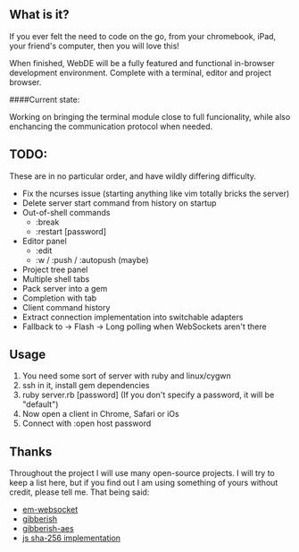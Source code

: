 ## What is it?

If you ever felt the need to code on the go, from your chromebook, iPad,
your friend's computer, then you will love this!

When finished, WebDE will be a fully featured and functional in-browser 
development environment. Complete with a terminal, editor and project 
browser.

####Current state:

Working on bringing the terminal module close to full funcionality, while also
enchancing the communication protocol when needed.

## TODO:

These are in no particular order, and have wildly differing difficulty.

* Fix the ncurses issue (starting anything like vim totally bricks the server)
* Delete server start command from history on startup
* Out-of-shell commands
    * :break
    * :restart [password]
* Editor panel
    * :edit
    * :w / :push / :autopush (maybe)
* Project tree panel
* Multiple shell tabs
* Pack server into a gem
* Completion with tab
* Client command history
* Extract connection implementation into switchable adapters
* Fallback to -> Flash -> Long polling when WebSockets aren't there

## Usage

1. You need some sort of server with ruby and linux/cygwn
2. ssh in it, install gem dependencies
3. ruby server.rb \[password\] (If you don't specify a password, it will be "default")
4. Now open a client in Chrome, Safari or iOs
5. Connect with :open host password

## Thanks

Throughout the project I will use many open-source projects. I will try to keep a list
here, but if you find out I am using something of yours without credit, please tell 
me. That being said:

* [em-websocket](http://github.com/igrigorik/em-websocket)
* [gibberish](http://github.com/mdp/gibberish)
* [gibberish-aes](http://github.com/mdp/gibberish-aes)
* [js sha-256 implementation](http://etherhack.co.uk/main.html)
